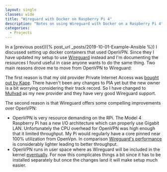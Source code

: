 ```yaml
---
layout: single
classes: wide
title: "Wireguard with Docker on Raspberry Pi 4"
description: "Notes on using Wireguard with Docker on a Raspberry Pi 4"
categories:
  - Projects
---
```



In a [previous post]({% post_url _posts/2019-10-01-Example-Ansible %}) I discussed setting up docker containers that used OpenVPN. Since they I have updated my setup to use [Wireguard](https://www.wireguard.com/) instead and I'm documenting the resources I found useful in case anyone wants to do the same thing. Two main reasons drove me to move from OpenVPN to Wireguard:

The first reason is that my old provider Private Internet Access was [bought out by Kape](https://torrentfreak.com/private-internet-access-to-be-acquired-by-kape/). There haven't been any changes to PIA yet but the new owner is a bit worrying considering their track record. So I have changed to [Mullvad](https://mullvad.net/en/) as my new provider and they have very good Wireguard support.

The second reason is that Wireguard offers some compelling improvements over OpenVPN:
 - OpenVPN is very resource demanding on the RPi. The Model 4 Raspberry Pi has a new I/O architecture which can properly use Gigabit LAN. Unfortunately the CPU overhead for OpenVPN was high enough that it limited throughput. My Pi would regularly have a core pinned near 100% utilization from OpenVpn. In comparison [Wireguard's performance](https://www.wireguard.com/performance/#performance-roadmap) is considerably lighter leading to better throughput.
- OpenVPN runs in user space where as Wireguard will be included in the kernel [eventually](https://www.phoronix.com/scan.php?page=news_item&px=WireGuard-Net-Next-Lands). For now this complicates things a bit since it has to be installed separately but once the changes land it will make setup much easier.
